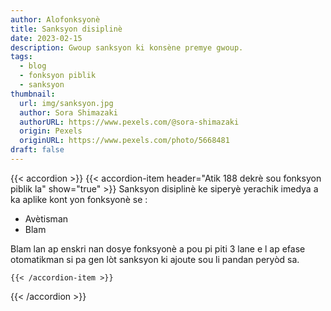 ```yaml
---
author: Alofonksyonè
title: Sanksyon disiplinè
date: 2023-02-15
description: Gwoup sanksyon ki konsène premye gwoup.
tags:
  - blog
  - fonksyon piblik
  - sanksyon 
thumbnail:
  url: img/sanksyon.jpg
  author: Sora Shimazaki
  authorURL: https://www.pexels.com/@sora-shimazaki
  origin: Pexels
  originURL: https://www.pexels.com/photo/5668481
draft: false
---
```


{{< accordion >}}
  {{< accordion-item header="Atik 188 dekrè sou fonksyon piblik la" show="true" >}}
  Sanksyon disiplinè ke siperyè yerachik imedya a ka aplike kont yon fonksyonè se :
  - Avètisman
  - Blam

  Blam lan ap enskri nan dosye fonksyonè a pou pi piti 3 lane e l ap efase otomatikman si pa gen lòt sanksyon ki ajoute sou li pandan peryòd sa.

    {{< /accordion-item >}}
  <!-- {{< accordion-item header="Accordion Item #2" >}}
    This is the third item's accordion body.
  {{< /accordion-item >}} -->
  <!-- {{< accordion-item header="Accordion Item #3" >}}
    This is the third item's accordion body.
  {{< /accordion-item >}} -->
{{< /accordion >}}

